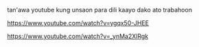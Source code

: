 tan'awa youtube kung unsaon para dili kaayo dako ato trabahoon

https://www.youtube.com/watch?v=ygqx50-JHEE

https://www.youtube.com/watch?v=_ynMa2XlRgk

